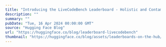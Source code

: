 ```yaml
---
title: "Introducing the LiveCodeBench Leaderboard - Holistic and Contamination-Free Evaluation of Code LLMs"
description: ""
summary: ""
pubDate: "Tue, 16 Apr 2024 00:00:00 GMT"
source: "Hugging Face Blog"
url: "https://huggingface.co/blog/leaderboard-livecodebench"
thumbnail: "https://huggingface.co/blog/assets/leaderboards-on-the-hub/thumbnail.png"
---
```


